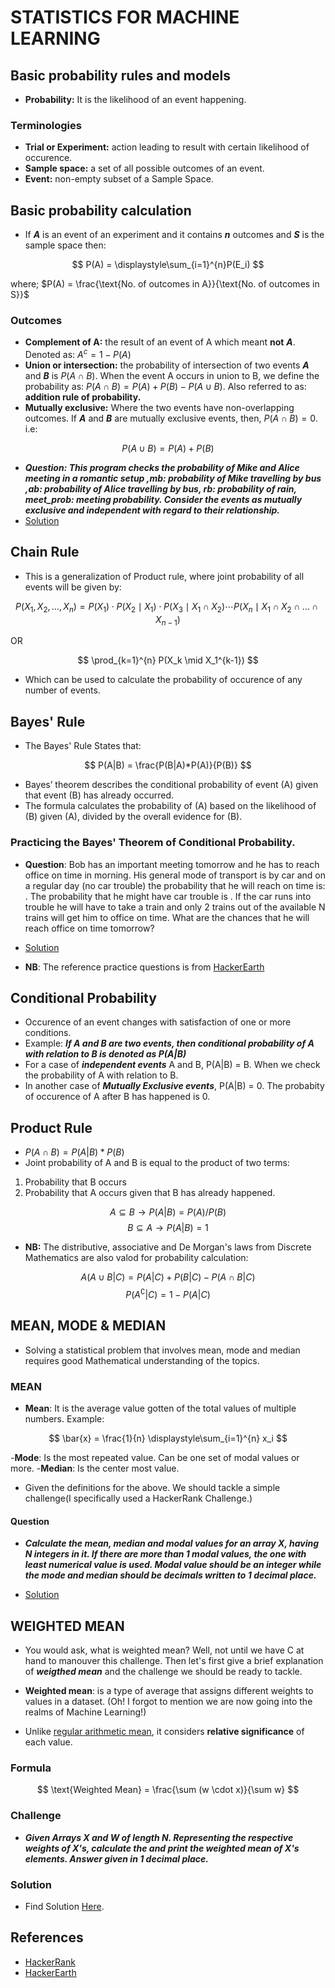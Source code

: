 # STATISTICS FOR MACHINE LEARNING

## Basic probability rules and models

- **Probability:** It is the likelihood of an event happening.

### Terminologies

- **Trial or Experiment:** action leading to result with certain likelihood of occurence.
- **Sample space:** a set of all possible outcomes of an event.
- **Event:** non-empty subset of a Sample Space.

## Basic probability calculation

- If ***A*** is an event of an experiment and it contains ***n*** outcomes and ***S*** is the sample space then:

$$
P(A) = \displaystyle\sum_{i=1}^{n}P(E_i)
$$

where;
$P(A) = \frac{\text{No. of outcomes in A}}{\text{No. of outcomes in S}}$

### Outcomes

- **Complement of A:**  the result of an event of A which meant **not** ***A***. Denoted as:
${A}^{c} = 1 - {P(A)}$
- **Union or intersection:** the probability of intersection of two events ***A*** and ***B*** is $P(A \cap B)$. When the event A occurs in union to B, we define the probability as: $P(A \cap B) = P(A) + P(B) - P(A \cup B)$. Also referred to as: **addition rule of probability.**
- **Mutually exclusive:** Where the two events have non-overlapping outcomes.  If ***A*** and ***B*** are mutually exclusive events, then, $P(A \cap B) = 0$. i.e:

$$
P(A \cup B) = P(A)  + P(B)
$$

- ***Question: This program checks the probability of Mike and Alice meeting in a romantic setup ,mb: probability of Mike travelling by bus ,ab: probability of Alice travelling by bus, rb: probability of rain, meet_prob: meeting probability. Consider the events as mutually exclusive and independent with regard to their relationship.***
- [Solution](basic_probability.c)

## Chain Rule

- This is a generalization of Product rule, where joint probability of all events will be given by:

$$
 P(X_1, X_2, \ldots, X_n) = P(X_1) \cdot P(X_2 \mid X_1) \cdot P(X_3 \mid X_1 \cap X_2) \cdots P(X_n \mid X_1 \cap X_2 \cap \ldots \cap X_{n-1})
$$

OR

$$
\prod_{k=1}^{n} P(X_k \mid X_1^{k-1})
$$

- Which can be used to calculate the probability of occurence of any number of events.

## Bayes' Rule

- The Bayes' Rule States that:

$$
P(A|B) = \frac{P(B|A)*P(A)}{P(B)}
$$

- Bayes’ theorem describes the conditional probability of event (A) given that event (B) has already occurred.
- The formula calculates the probability of (A) based on the likelihood of (B) given (A), divided by the overall evidence for (B).

### Practicing the Bayes' Theorem of Conditional Probability.

- **Question**: Bob has an important meeting tomorrow and he has to reach office on time in morning. His general mode of transport is by car and on a regular day (no car trouble) the probability that he will reach on time is:
. The probability that he might have car trouble is
. If the car runs into trouble he will have to take a train and only 2 trains out of the available N trains will get him to office on time. What are the chances that he will reach office on time tomorrow?

- [Solution](bayes_rule.c)

- **NB**: The reference practice questions is from [HackerEarth](https://www.hackerearth.com/practice/machine-learning/prerequisites-of-machine-learning/basic-probability-models-and-rules/tutorial/)

## Conditional Probability

- Occurence of an event changes with satisfaction of one or more conditions.
- Example: ***If A and B are two events, then conditional probability of A with relation to B is denoted as P(A|B)***
- For a case of ***independent events*** A and B, P(A|B) = B. When we check the probability of A with relation to B.
- In another case of ***Mutually Exclusive events***, P(A|B) = 0. The probabity of occurence of A after B has happened is 0.

## Product Rule

- $P(A \cap B) = P(A|B) * P(B)$
- Joint probability of A and B is equal to the product of two terms:

1. Probability that B occurs
2. Probability that A occurs given that B has already happened.

$$
A \subseteq B \rightarrow P(A|B) = P(A) / P(B)
$$
$$
B \subseteq A \rightarrow P(A|B) = 1
$$

- **NB:** The distributive, associative and De Morgan's laws from Discrete Mathematics are also valod for probability calculation:

$$
A(A \cup B|C) = P(A|C) + P(B|C) - P(A \cap B|C)
$$
$$
P(A^\complement|C) = 1 - P(A|C)
$$

## MEAN, MODE & MEDIAN

- Solving a statistical problem that involves mean, mode and median requires good Mathematical understanding of the topics.

### MEAN

- **Mean**: It is the average value gotten of the total values of multiple numbers. Example:

$$
\bar{x} = \frac{1}{n} \displaystyle\sum_{i=1}^{n} x_i
$$

-**Mode**: Is the most repeated value. Can be one set of modal values or more.
-**Median**: Is the center most value.

- Given the definitions for the above. We should tackle a simple challenge(I specifically used a HackerRank Challenge.)

#### Question

- ***Calculate the mean, median and modal values for an array X, having N integers in it. If there are more than 1 modal values, the one with least numerical value is used. Modal value should be an integer while the mode and median should be decimals written to 1 decimal place.***

- [Solution](mean_mode_median.c)

## WEIGHTED MEAN

- You would ask, what is weighted mean? Well, not until we have C at hand to manouver this challenge. Then let's first give a brief explanation of ***weigthed mean*** and the challenge we should be ready to tackle.

- **Weighted mean**: is a type of average that assigns different weights to values in a dataset. (Oh! I forgot to mention we are now going into the realms of Machine Learning!)
- Unlike [regular arithmetic mean](mean_median_mode.c),  it considers **relative significance** of each value.

### Formula

$$
\text{Weighted Mean} = \frac{\sum (w \cdot x)}{\sum w}
$$

### Challenge

- ***Given Arrays X and W of length N. Representing the respective weights of X's, calculate the and print the weighted mean of X's elements. Answer given in 1 decimal place.***

### Solution

- Find Solution [Here](weightedmean.c).

## References

- [HackerRank](https://www.hackerrank.com/domains/tutorials/10-days-of-statistics)
- [HackerEarth](https://www.hackerearth.com/practice/machine-learning/prerequisites-of-machine-learning/basic-probability-models-and-rules/tutorial/)
